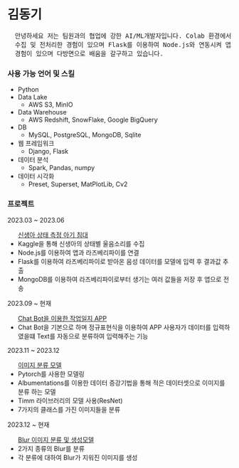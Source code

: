 <h1 href='https://github.com/kdk0411'>김동기</h1>
<pre>
  안녕하세요 저는 팀원과의 협업에 강한 AI/ML개발자입니다. Colab 환경에서 Tensorflow 기반으로 하여 비정형 데이터를
  수집 및 전처리한 경험이 있으며 Flask를 이용하여 Node.js와 연동시켜 앱과 라즈베리파이를 이용한 프로젝트를 진행한
  경험이 있으며 다방면으로 배움을 갈구하고 있습니다.
</pre>
<h3>사용 가능 언어 및 스킬</h3>
<ul>
  <li>Python</li>
  <li>Data Lake
    <ul>
      <li>AWS S3, MinIO</li>
    </ul>
  </li>
  <li>Data Warehouse
    <ul>
      <li>AWS Redshift, SnowFlake, Google BigQuery</li>
    </ul>
  </li>
  <li>DB
    <ul>
      <li>MySQL, PostgreSQL, MongoDB, Sqlite</li>
    </ul>
  </li>
  <li>웹 프레임워크
    <ul>
      <li>Django, Flask</li>
    </ul>
  </li>
  <li>데이터 분석
    <ul>
      <li>Spark, Pandas, numpy</li>
    </ul>
  </li>
  <li>데이터 시각화
    <ul>
      <li>Preset, Superset, MatPlotLib, Cv2</li>
    </ul>
  </li>
</ul>

<h3>프로젝트</h3>
2023.03 ~ 2023.06
<ul><a href='https://github.com/kdk0411/Audio_Classification_Model'>신생아 상태 측정 아기 침대</a>
  <li>Kaggle을 통해 신생아의 상태별 울음소리를 수집</li>
  <li>Node.js를 이용하여 앱과 라즈베리파이를 연결</li>
  <li>Flask를 이용하여 라즈베리파이로 받아온 음성 데이터를 모델에 입력 후 결과값 추출</li>
  <li>MongoDB를 이용하여 라즈베리파이로부터 생기는 여러 값들을 저장 후 앱으로 전송</li>
</ul>
2023.09 ~ 현재
<ul><a href='https://github.com/kdk0411/Chat_Bot.git'>Chat Bot을 이용한 작업일지 APP</a>
  <li>Chat Bot을 기본으로 하며 정규표현식을 이용하여 APP 사용자가 데이터를 입력하였을떄 Text를 자동으로 분류하여 입력해주는 기능</li>
</ul>
2023.11 ~ 2023.12
<ul><a href='https://github.com/kdk0411/Image_Classifier'>이미지 분류 모델</a>
  <li>Pytorch를 사용한 모델링</li>
  <li>Albumentations를 이용한 데이터 증강기법을 통해 적은 데이터셋으로 이미지를 분류 하는 모델</li>
  <li>Timm 라이브러리의 모델 사용(ResNet)</li>
  <li>7가지의 클래스를 가진 이미지들을 분류</li>
</ul>
2023.12 ~ 현재
<ul><a href='https://github.com/kdk0411/Blur_Image_Classification'>Blur 이미지 분류 및 생성모델</a>
  <li>2가지 종류의 Blur를 분류</li>
  <li>각 분류에 대하여 Blur가 지워진 이미지를 생성</li>
</ul>
